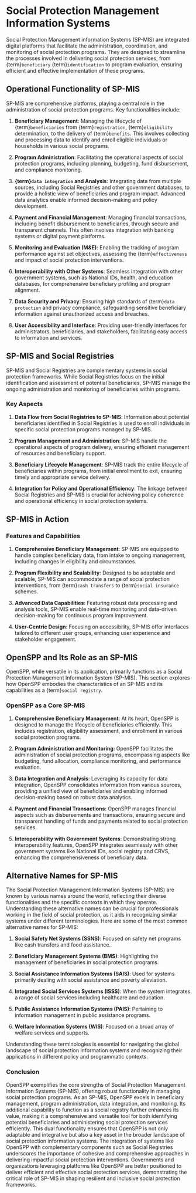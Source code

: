 # Social Protection Management Information Systems

Social Protection Management information Systems (SP-MIS) are integrated digital platforms that facilitate the administration, coordination, and monitoring of social protection programs. They are designed to streamline the processes involved in delivering social protection services, from {term}`beneficiary` {term}`identification` to program evaluation, ensuring efficient and effective implementation of these programs.

## Operational Functionality of SP-MIS

SP-MIS are comprehensive platforms, playing a central role in the administration of social protection programs. Key functionalities include:

1. **Beneficiary Management**: Managing the lifecycle of {term}`beneficiaries` from {term}`registration`, {term}`eligibility` determination, to the delivery of {term}`benefits`. This involves collecting and processing data to identify and enroll eligible individuals or households in various social programs.

2. **Program Administration**: Facilitating the operational aspects of social protection programs, including planning, budgeting, fund disbursement, and compliance monitoring.

3. **{term}`data integration` and Analysis**: Integrating data from multiple sources, including Social Registries and other government databases, to provide a holistic view of beneficiaries and program impact. Advanced data analytics enable informed decision-making and policy development.

4. **Payment and Financial Management**: Managing financial transactions, including benefit disbursement to beneficiaries, through secure and transparent channels. This often involves integration with banking systems or digital payment platforms.

5. **Monitoring and Evaluation (M&E)**: Enabling the tracking of program performance against set objectives, assessing the {term}`effectiveness` and impact of social protection interventions.

6. **Interoperability with Other Systems**: Seamless integration with other government systems, such as National IDs, health, and education databases, for comprehensive beneficiary profiling and program alignment.

7. **Data Security and Privacy**: Ensuring high standards of {term}`data protection` and privacy compliance, safeguarding sensitive beneficiary information against unauthorized access and breaches.

8. **User Accessibility and Interface**: Providing user-friendly interfaces for administrators, beneficiaries, and stakeholders, facilitating easy access to information and services.

## SP-MIS and Social Registries

SP-MIS and Social Registries are complementary systems in social protection frameworks. While Social Registries focus on the initial identification and assessment of potential beneficiaries, SP-MIS manage the ongoing administration and monitoring of beneficiaries within programs.

### Key Aspects

1. **Data Flow from Social Registries to SP-MIS**: Information about potential beneficiaries identified in Social Registries is used to enroll individuals in specific social protection programs managed by SP-MIS.

2. **Program Management and Administration**: SP-MIS handle the operational aspects of program delivery, ensuring efficient management of resources and beneficiary support.

3. **Beneficiary Lifecycle Management**: SP-MIS track the entire lifecycle of beneficiaries within programs, from initial enrollment to exit, ensuring timely and appropriate service delivery.

4. **Integration for Policy and Operational Efficiency**: The linkage between Social Registries and SP-MIS is crucial for achieving policy coherence and operational efficiency in social protection systems.

## SP-MIS in Action

### Features and Capabilities

1. **Comprehensive Beneficiary Management**: SP-MIS are equipped to handle complex beneficiary data, from intake to ongoing management, including changes in eligibility and circumstances.

2. **Program Flexibility and Scalability**: Designed to be adaptable and scalable, SP-MIS can accommodate a range of social protection interventions, from {term}`cash transfers` to {term}`social insurance` schemes.

3. **Advanced Data Capabilities**: Featuring robust data processing and analysis tools, SP-MIS enable real-time monitoring and data-driven decision-making for continuous program improvement.

4. **User-Centric Design**: Focusing on accessibility, SP-MIS offer interfaces tailored to different user groups, enhancing user experience and stakeholder engagement.

## OpenSPP and Its Role as an SP-MIS

OpenSPP, while versatile in its application, primarily functions as a Social Protection Management Information System (SP-MIS). This section explores how OpenSPP embodies the characteristics of an SP-MIS and its capabilities as a {term}`social registry`.

### OpenSPP as a Core SP-MIS

1. **Comprehensive Beneficiary Management**: At its heart, OpenSPP is designed to manage the lifecycle of beneficiaries efficiently. This includes registration, eligibility assessment, and enrollment in various social protection programs.

2. **Program Administration and Monitoring**: OpenSPP facilitates the administration of social protection programs, encompassing aspects like budgeting, fund allocation, compliance monitoring, and performance evaluation.

3. **Data Integration and Analysis**: Leveraging its capacity for data integration, OpenSPP consolidates information from various sources, providing a unified view of beneficiaries and enabling informed decision-making based on robust data analytics.

4. **Payment and Financial Transactions**: OpenSPP manages financial aspects such as disbursements and transactions, ensuring secure and transparent handling of funds and payments related to social protection services.

5. **Interoperability with Government Systems**: Demonstrating strong interoperability features, OpenSPP integrates seamlessly with other government systems like National IDs, social registry and CRVS, enhancing the comprehensiveness of beneficiary data.

## Alternative Names for SP-MIS

The Social Protection Management Information Systems (SP-MIS) are known by various names around the world, reflecting their diverse functionalities and the specific contexts in which they operate. Understanding these alternative names can be crucial for professionals working in the field of social protection, as it aids in recognizing similar systems under different terminologies. Here are some of the most common alternative names for SP-MIS:

1. **Social Safety Net Systems (SSNS)**: Focused on safety net programs like cash transfers and food assistance.

2. **Beneficiary Management Systems (BMS)**: Highlighting the management of beneficiaries in social protection programs.

3. **Social Assistance Information Systems (SAIS)**: Used for systems primarily dealing with social assistance and poverty alleviation.

4. **Integrated Social Services Systems (ISSS)**: When the system integrates a range of social services including healthcare and education.

5. **Public Assistance Information Systems (PAIS)**: Pertaining to information management in public assistance programs.

6. **Welfare Information Systems (WIS)**: Focused on a broad array of welfare services and supports.

Understanding these terminologies is essential for navigating the global landscape of social protection information systems and recognizing their applications in different policy and programmatic contexts.

### Conclusion

OpenSPP exemplifies the core strengths of Social Protection Management Information Systems (SP-MIS), offering robust functionality in managing social protection programs. As an SP-MIS, OpenSPP excels in beneficiary management, program administration, data integration, and monitoring. Its additional capability to function as a social registry further enhances its value, making it a comprehensive and versatile tool for both identifying potential beneficiaries and administering social protection services efficiently. This dual functionality ensures that OpenSPP is not only adaptable and integrative but also a key asset in the broader landscape of social protection information systems. The integration of systems like OpenSPP with complementary components such as Social Registries underscores the importance of cohesive and comprehensive approaches in delivering impactful social protection interventions. Governments and organizations leveraging platforms like OpenSPP are better positioned to deliver efficient and effective social protection services, demonstrating the critical role of SP-MIS in shaping resilient and inclusive social protection frameworks.
